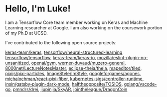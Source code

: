 # Hello, I'm Luke!
I am a Tensorflow Core team member working on Keras and Machine Learning researcher at Google.  I am also working on the coursework portion of my Ph.D at UCSD.

I've contributed to the following open source projects:

[keras-team/keras](https://github.com/keras-team/keras), [tensorflow/neural-structured-learning](https://github.com/tensorflow/neural-structured-learning), [tensorflow/tensorflow](https://github.com/tensorflow/tensorflow), [keras-team/keras-io](https://github.com/keras-team/keras-io), [mozilla/eslint-plugin-no-unsanitized](https://github.com/mozilla/eslint-plugin-no-unsanitized), [openai/gym](https://github.com/openai/gym), [werner-duvaud/muzero-general](https://github.com/werner-duvaud/muzero-general), [8000net/LectureNotesMaster](https://github.com/8000net/LectureNotesMaster), [eclipse-theia/theia](https://github.com/eclipse-theia/theia), [mapeditor/tiled](https://github.com/mapeditor/tiled), [pixijs/pixi-particles](https://github.com/pixijs/pixi-particles), [ImageStyle/ImStyle](https://github.com/ImageStyle/ImStyle), [googleforgames/agones](https://github.com/googleforgames/agones), [michalochman/react-pixi-fiber](https://github.com/michalochman/react-pixi-fiber), [kubernetes-sigs/controller-runtime](https://github.com/kubernetes-sigs/controller-runtime), [insin/gatsby-plugin-dark-mode](https://github.com/insin/gatsby-plugin-dark-mode), [halftheopposite/TOSIOS](https://github.com/halftheopposite/TOSIOS), [golang/vscode-go](https://github.com/golang/vscode-go), [pmndrs/drei](https://github.com/pmndrs/drei), [jiupinjia/SkyAR](https://github.com/jiupinjia/SkyAR), [jointheleague/DragonCoin](https://github.com/jointheleague/DragonCoin)
